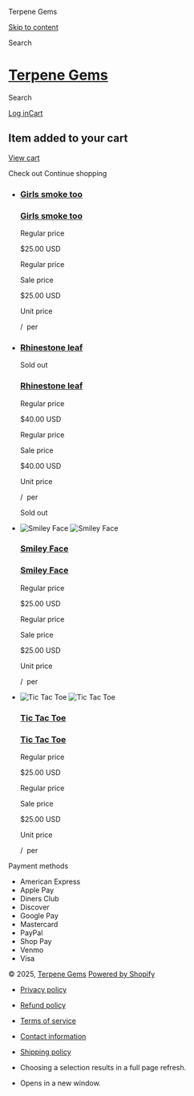 Terpene Gems


[Skip to content](#MainContent)

Search

[Terpene Gems](/)
=================

Search

[Log in](https://terpenegems.vip/customer_authentication/redirect?locale=en®ion_country=US)[Cart](/cart)



Item added to your cart
-----------------------

[View cart](/cart)


Check out
Continue shopping



* ### [Girls smoke too](/products/girls-smoke-too)

  ### [Girls smoke too](/products/girls-smoke-too)

  Regular price

  $25.00 USD

  Regular price


  Sale price

  $25.00 USD

  Unit price


  /
   per
* ### [Rhinestone leaf](/products/rhinestone-leaf)

  Sold out

  ### [Rhinestone leaf](/products/rhinestone-leaf)

  Regular price

  $40.00 USD

  Regular price


  Sale price

  $40.00 USD

  Unit price


  /
   per

  Sold out
* ![Smiley Face](//terpenegems.vip/cdn/shop/files/F1570066-D4D8-4CA7-BDBE-ADFA5E8DAFFD.png?v=1741996369&width=533)
  ![Smiley Face](//terpenegems.vip/cdn/shop/files/A2299972-F9F5-4497-AE02-F13EA4B5C7F6.png?v=1741893062&width=533)

  ### [Smiley Face](/products/smiley-face)

  ### [Smiley Face](/products/smiley-face)

  Regular price

  $25.00 USD

  Regular price


  Sale price

  $25.00 USD

  Unit price


  /
   per
* ![Tic Tac Toe](//terpenegems.vip/cdn/shop/files/DEF00E8D-6902-42AA-96D5-E5A0A83799A0.png?v=1741893095&width=533)
  ![Tic Tac Toe](//terpenegems.vip/cdn/shop/files/B2779E7C-3118-468E-A279-5F9DB6DD38F4.png?v=1741996433&width=533)

  ### [Tic Tac Toe](/products/tic-tac-toe)

  ### [Tic Tac Toe](/products/tic-tac-toe)

  Regular price

  $25.00 USD

  Regular price


  Sale price

  $25.00 USD

  Unit price


  /
   per



Payment methods

* American Express
* Apple Pay
* Diners Club
* Discover
* Google Pay
* Mastercard
* PayPal
* Shop Pay
* Venmo
* Visa

© 2025, [Terpene Gems](/)
[Powered by Shopify](https://www.shopify.com?utm_campaign=poweredby&utm_medium=shopify&utm_source=onlinestore)

* [Privacy policy](/policies/privacy-policy)
* [Refund policy](/policies/refund-policy)
* [Terms of service](/policies/terms-of-service)
* [Contact information](/policies/contact-information)
* [Shipping policy](/policies/shipping-policy)

* Choosing a selection results in a full page refresh.
* Opens in a new window.